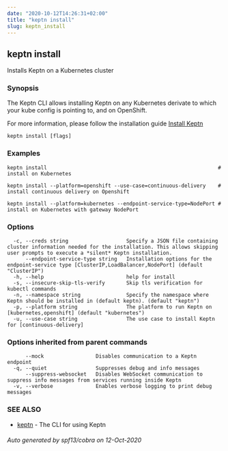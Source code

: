 ```yaml
---
date: "2020-10-12T14:26:31+02:00"
title: "keptn install"
slug: keptn_install
---
```

## keptn install

Installs Keptn on a Kubernetes cluster

### Synopsis

The Keptn CLI allows installing Keptn on any Kubernetes derivate to which your kube config is pointing to, and on OpenShift.

For more information, please follow the installation guide [Install Keptn](https://v1.keptn.sh/docs/0.7.x/operate/install/#install-keptn)


```
keptn install [flags]
```

### Examples

```
keptn install                                                        # install on Kubernetes

keptn install --platform=openshift --use-case=continuous-delivery    # install continuous delivery on Openshift

keptn install --platform=kubernetes --endpoint-service-type=NodePort # install on Kubernetes with gateway NodePort

```

### Options

```
  -c, --creds string                   Specify a JSON file containing cluster information needed for the installation. This allows skipping user prompts to execute a *silent* Keptn installation.
      --endpoint-service-type string   Installation options for the endpoint-service type [ClusterIP,LoadBalancer,NodePort] (default "ClusterIP")
  -h, --help                           help for install
  -s, --insecure-skip-tls-verify       Skip tls verification for kubectl commands
  -n, --namespace string               Specify the namespace where Keptn should be installed in (default keptn). (default "keptn")
  -p, --platform string                The platform to run Keptn on [kubernetes,openshift] (default "kubernetes")
  -u, --use-case string                The use case to install Keptn for [continuous-delivery]
```

### Options inherited from parent commands

```
      --mock                 Disables communication to a Keptn endpoint
  -q, --quiet                Suppresses debug and info messages
      --suppress-websocket   Disables WebSocket communication to suppress info messages from services running inside Keptn
  -v, --verbose              Enables verbose logging to print debug messages
```

### SEE ALSO

* [keptn](../keptn/)	 - The CLI for using Keptn

###### Auto generated by spf13/cobra on 12-Oct-2020
